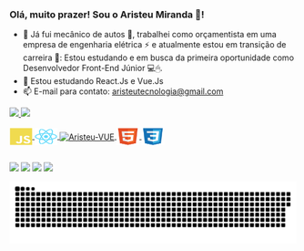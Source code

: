 ### Olá, muito prazer! Sou o Aristeu Miranda 👨! 

- 🔭 Já fui mecânico de autos 🚗, trabalhei como orçamentista em uma empresa de engenharia elétrica ⚡ e atualmente estou em transição de carreira 🚀: Estou estudando e em busca da primeira oportunidade como Desenvolvedor Front-End Júnior 💻🖱.
- 🌱 Estou estudando React.Js e Vue.Js
- 📫 E-mail para contato: aristeutecnologia@gmail.com

<div>
  <a href="https://github.com/Aristeu-Miranda">
  <img height="150em" src="https://github-readme-stats.vercel.app/api?username=Aristeu-Miranda&show_icons=true&theme=dark&include_all_commits=true&count_private=true"/>
  <img height="150em" src="https://github-readme-stats.vercel.app/api/top-langs/?username=Aristeu-Miranda&layout=compact&langs_count=7&theme=dark"/>
</div>
<div style="display: inline_block"><br>
  <img align="center" alt="Aristeu-Javascript" height="30" width="40" src="https://raw.githubusercontent.com/devicons/devicon/master/icons/javascript/javascript-plain.svg">
  <img align="center" alt="Aristeu-React" height="30" width="40" src="https://raw.githubusercontent.com/devicons/devicon/master/icons/react/react-original.svg">
  <img align="center" alt="Aristeu-VUE" height="30" width="40" src="https://cdn.jsdelivr.net/gh/devicons/devicon/icons/vuejs/vuejs-original.svg">
  <img align="center" alt="Aristeu-HTML" height="30" width="40" src="https://raw.githubusercontent.com/devicons/devicon/master/icons/html5/html5-original.svg">
  <img align="center" alt="Aristeu-CSS" height="30" width="40" src="https://raw.githubusercontent.com/devicons/devicon/master/icons/css3/css3-original.svg">
</div>
  
##
  
<div>
  <a href="https://www.linkedin.com/in/aristeu-miranda-18b6a1218/" target="_blank"><img src="https://img.shields.io/badge/-LinkedIn-%230077B5?style=for-the-badge&logo=linkedin&logoColor=white" target="_blank"></a>
  <a href = "mailto:aristeujose1999@gmail.com"><img src="https://img.shields.io/badge/Gmail-D14836?style=for-the-badge&logo=gmail&logoColor=white" target="_blank"></a>
  <a href="https://instagram.com/theo_sccp" target="_blank"><img src="https://img.shields.io/badge/Instagram-E4405F?style=for-the-badge&logo=instagram&logoColor=white" target="_blank"></a>
 	<a href="https://www.twitch.tv/beivasss" target="_blank"><img src="https://img.shields.io/badge/Twitch-9146FF?style=for-the-badge&logo=twitch&logoColor=white" target="_blank"></a>
</div>

![Snake animation](https://github.com/Aristeu-Miranda/Aristeu-Miranda/blob/output/github-contribution-grid-snake.svg)
